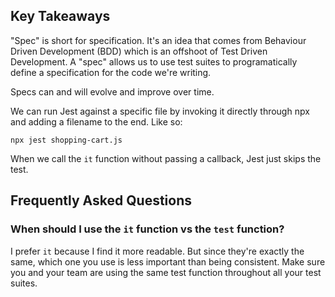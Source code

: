 ## Key Takeaways

"Spec" is short for specification. It's an idea that comes from Behaviour Driven Development (BDD) which is an offshoot of Test Driven Development. A "spec" allows us to use test suites to programatically define a specification for the code we're writing.

Specs can and will evolve and improve over time.

We can run Jest against a specific file by invoking it directly through npx and adding a filename to the end. Like so:

```
npx jest shopping-cart.js
```

When we call the `it` function without passing a callback, Jest just skips the test.

## Frequently Asked Questions 

### When should I use the `it` function vs the `test` function? 
I prefer `it` because I find it more readable. But since they're exactly the same, which one you use is less important than being consistent. Make sure you and your team are using the same test function throughout all your test suites.